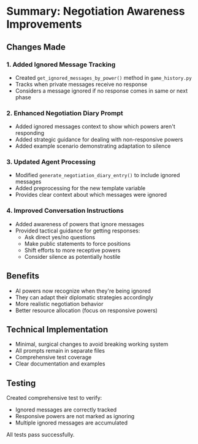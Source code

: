 # Summary: Negotiation Awareness Improvements

## Changes Made

### 1. Added Ignored Message Tracking
- Created `get_ignored_messages_by_power()` method in `game_history.py`
- Tracks when private messages receive no response
- Considers a message ignored if no response comes in same or next phase

### 2. Enhanced Negotiation Diary Prompt
- Added ignored messages context to show which powers aren't responding
- Added strategic guidance for dealing with non-responsive powers
- Added example scenario demonstrating adaptation to silence

### 3. Updated Agent Processing
- Modified `generate_negotiation_diary_entry()` to include ignored messages
- Added preprocessing for the new template variable
- Provides clear context about which messages were ignored

### 4. Improved Conversation Instructions
- Added awareness of powers that ignore messages
- Provided tactical guidance for getting responses:
  - Ask direct yes/no questions
  - Make public statements to force positions
  - Shift efforts to more receptive powers
  - Consider silence as potentially hostile

## Benefits
- AI powers now recognize when they're being ignored
- They can adapt their diplomatic strategies accordingly
- More realistic negotiation behavior
- Better resource allocation (focus on responsive powers)

## Technical Implementation
- Minimal, surgical changes to avoid breaking working system
- All prompts remain in separate files
- Comprehensive test coverage
- Clear documentation and examples

## Testing
Created comprehensive test to verify:
- Ignored messages are correctly tracked
- Responsive powers are not marked as ignoring
- Multiple ignored messages are accumulated

All tests pass successfully.